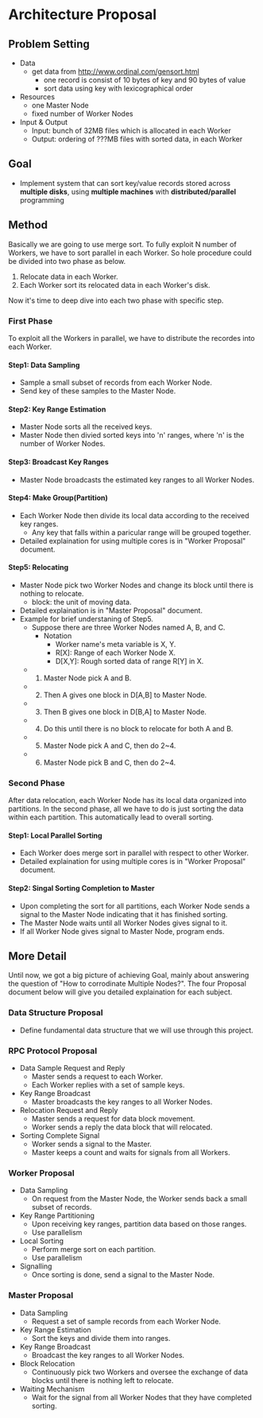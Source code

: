 # Architecture Proposal

## Problem Setting

- Data
    - get data from http://www.ordinal.com/gensort.html
        - one record is consist of 10 bytes of key and 90 bytes of value 
        - sort data using key with lexicographical order
- Resources
    - one Master Node
    - fixed number of Worker Nodes 
- Input & Output
    - Input: bunch of 32MB files which is allocated in each Worker
    - Output: ordering of ???MB files with sorted data, in each Worker 

## Goal
- Implement system that can sort key/value records stored across **multiple disks**, using **multiple machines** with **distributed/parallel** programming

## Method

Basically we are going to use merge sort. To fully exploit N number of Workers, we have to sort parallel in each Worker. So hole procedure could be divided into two phase as below.

1. Relocate data in each Worker.
2. Each Worker sort its relocated data in each Worker's disk.

Now it's time to deep dive into each two phase with specific step.

### First Phase 
To exploit all the Workers in parallel, we have to distribute the recordes into each Worker.

#### Step1: Data Sampling
- Sample a small subset of records from each Worker Node.
- Send key of these samples to the Master Node.
#### Step2: Key Range Estimation
- Master Node sorts all the received keys.
- Master Node then divied sorted keys into 'n' ranges, where 'n' is the number of Worker Nodes.
#### Step3: Broadcast Key Ranges
- Master Node broadcasts the estimated key ranges to all Worker Nodes.
#### Step4: Make Group(Partition)
- Each Worker Node then divide its local data according to the received key ranges.
    - Any key that falls within a paricular range will be grouped together.
- Detailed explaination for using multiple cores is in "Worker Proposal" document.
#### Step5: Relocating
- Master Node pick two Worker Nodes and change its block until there is nothing to relocate.
    - block: the unit of moving data.
- Detailed explaination is in "Master Proposal" document.
- Example for brief understaning of Step5.
    - Suppose there are three Worker Nodes named A, B, and C.
        - Notation
            - Worker name's meta variable is X, Y.
            - R[X]: Range of each Worker Node X.
            - D[X,Y]: Rough sorted data of range R[Y] in X. 
    - 1. Master Node pick A and B.
    - 2. Then A gives one block in D[A,B] to Master Node.
    - 3. Then B gives one block in D[B,A] to Master Node.
    - 4. Do this until there is no block to relocate for both A and B.
    - 5. Master Node pick A and C, then do 2~4. 
    - 6. Master Node pick B and C, then do 2~4. 

### Second Phase

After data relocation, each Worker Node has its local data organized into partitions. In the second phase, all we have to do is just sorting the data within each partition. This automatically lead to overall sorting. 

#### Step1: Local Parallel Sorting
- Each Worker does merge sort in parallel with respect to other Worker.
- Detailed explaination for using multiple cores is in "Worker Proposal" document.

#### Step2: Singal Sorting Completion to Master
- Upon completing the sort for all partitions, each Worker Node sends a signal to the Master Node indicating that it has finished sorting.
- The Master Node waits until all Worker Nodes gives signal to it.
- If all Worker Node gives signal to Master Node, program ends.

## More Detail
Until now, we got a big picture of achieving Goal, mainly about answering the question of "How to corrodinate Multiple Nodes?". The four Proposal document below will give you detailed explaination for each subject.

### Data Structure Proposal
- Define fundamental data structure that we will use through this project.
### RPC Protocol Proposal
- Data Sample Request and Reply
    - Master sends a request to each Worker.
    - Each Worker replies with a set of sample keys.
- Key Range Broadcast
    - Master broadcasts the key ranges to all Worker Nodes.
- Relocation Request and Reply
    - Master sends a request for data block movement.
    - Worker sends a reply the data block that will relocated.
- Sorting Complete Signal
    - Worker sends a signal to the Master.
    - Master keeps a count and waits for signals from all Workers.
### Worker Proposal
- Data Sampling
    - On request from the Master Node, the Worker sends back a small subset of records.
- Key Range Partitioning
    - Upon receiving key ranges, partition data based on those ranges.
    - Use parallelism
- Local Sorting 
    - Perform merge sort on each partition.
    - Use parallelism
- Signalling
    - Once sorting is done, send a signal to the Master Node.
### Master Proposal
-  Data Sampling
    -  Request a set of sample records from each Worker Node.
- Key Range Estimation
    - Sort the keys and divide them into ranges.
- Key Range Broadcast
    - Broadcast the key ranges to all Worker Nodes.
- Block Relocation 
    - Continuously pick two Workers and oversee the exchange of data blocks until there is nothing left to relocate.
- Waiting Mechanism
    - Wait for the signal from all Worker Nodes that they have completed sorting.